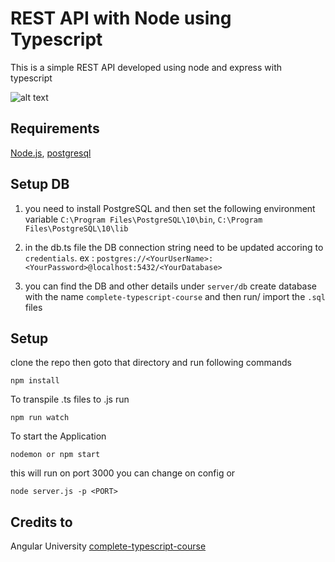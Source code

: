 
# REST API with Node using Typescript

This is a simple REST API developed using node and express with typescript

![alt text](https://image.ibb.co/nAd9OF/logos.png "Node Typescript")


## Requirements
[Node.js](https://nodejs.org/en/),  [postgresql](https://www.postgresql.org/download/)

## Setup DB
1) you need to install PostgreSQL  and then set the  following environment variable 
      `C:\Program Files\PostgreSQL\10\bin`,
      `C:\Program Files\PostgreSQL\10\lib`
2) in the db.ts file the DB connection string need to be updated accoring to `credentials`.
      ex : `postgres://<YourUserName>:<YourPassword>@localhost:5432/<YourDatabase>`

3) you can find the DB and other details under `server/db`
create database with the name `complete-typescript-course` and then run/ import the `.sql` files

## Setup

clone the repo then goto that directory and run following commands

 `npm install` 

 To transpile .ts files to .js run

 `npm run watch`

To start the Application

 `nodemon or npm start`

this will run on port 3000 you can change on config or

`node server.js -p <PORT>`



## Credits to
Angular University [complete-typescript-course](https://github.com/angular-university/complete-typescript-course)





